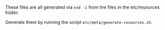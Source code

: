 These files are all generated via `xxd -i` from the files in the etc/resources folder.

Generate them by running the script `etc/meta/generate-resources.sh`.
